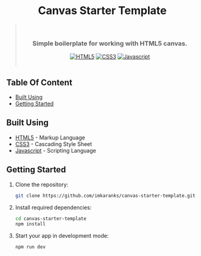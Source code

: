 <div align="center">
  <h1>Canvas Starter Template</h1>

> &nbsp;
>
> <h3>Simple boilerplate for working with HTML5 canvas.</h3>
>  <div>
>   <a href="https://developer.mozilla.org/en-US/docs/Web/HTML"><img src="https://img.shields.io/badge/HTML5-E34F26?style=for-the-badge&logo=html5&logoColor=white" alt="HTML5" /></a>
>   <a href="https://developer.mozilla.org/en-US/docs/Web/CSS"><img src="https://img.shields.io/badge/CSS3-1572B6?style=for-the-badge&logo=css3&logoColor=white" alt="CSS3" /></a>
>   <a href="https://developer.mozilla.org/en-US/docs/Web/JavaScript"><img src="https://img.shields.io/badge/JavaScript-323330?style=for-the-badge&logo=javascript&logoColor=F7DF1E" alt="Javascript" /></a>
> </div>
> &nbsp;

</div>

## Table Of Content

- [Built Using](#built-using)
- [Getting Started](#getting-started)

## Built Using

- [HTML5](https://developer.mozilla.org/en-US/docs/Web/HTML) - Markup Language
- [CSS3](https://developer.mozilla.org/en-US/docs/Web/CSS) - Cascading Style Sheet
- [Javascript](https://developer.mozilla.org/en-US/docs/Web/JavaScript) - Scripting Language

## Getting Started

1. Clone the repository:

   ```bash
   git clone https://github.com/imkaranks/canvas-starter-template.git
   ```

1. Install required dependencies:

   ```bash
   cd canvas-starter-template
   npm install
   ```

1. Start your app in development mode:
   ```bash
   npm run dev
   ```
